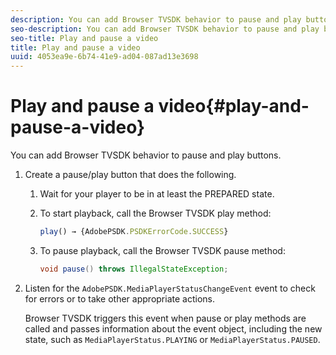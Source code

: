 ```yaml
---
description: You can add Browser TVSDK behavior to pause and play buttons.
seo-description: You can add Browser TVSDK behavior to pause and play buttons.
seo-title: Play and pause a video
title: Play and pause a video
uuid: 4053ea9e-6b74-41e9-ad04-087ad13e3698
---
```


# Play and pause a video{#play-and-pause-a-video}

You can add Browser TVSDK behavior to pause and play buttons.

1. Create a pause/play button that does the following.
   1. Wait for your player to be in at least the PREPARED state.
   1. To start playback, call the Browser TVSDK play method:

      ```js   
      play() → {AdobePSDK.PSDKErrorCode.SUCCESS}
      ```

   1. To pause playback, call the Browser TVSDK pause method:

      ```java   
      void pause() throws IllegalStateException;
      ```

1. Listen for the `AdobePSDK.MediaPlayerStatusChangeEvent` event to check for errors or to take other appropriate actions.

   Browser TVSDK triggers this event when pause or play methods are called and passes information about the event object, including the new state, such as `MediaPlayerStatus.PLAYING` or `MediaPlayerStatus.PAUSED`. 

